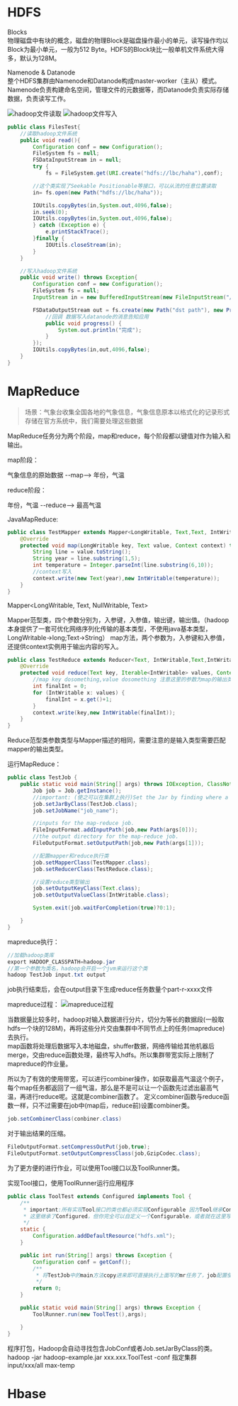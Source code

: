 HDFS
====
Blocks<br>
物理磁盘中有块的概念，磁盘的物理Block是磁盘操作最小的单元，读写操作均以Block为最小单元，一般为512 Byte。HDFS的Block块比一般单机文件系统大得多，默认为128M。

Namenode & Datanode<br>
整个HDFS集群由Namenode和Datanode构成master-worker（主从）模式。Namenode负责构建命名空间，管理文件的元数据等，而Datanode负责实际存储数据，负责读写工作。

![hadoop文件读取](../img/posts/hadoop/HDFS读文件.png)
![hadoop文件写入](../img/posts/hadoop/HDFS写文件.png)

```java
public class FilesTest{
    //读取hadoop文件系统
    public void read(){
        Configuration conf = new Configuration();
        FileSystem fs = null;
        FSDataInputStream in = null;
        try {
            fs = FileSystem.get(URI.create("hdfs://lbc/haha"),conf);

        //这个类实现了Seekable Positionable等接口，可以从流的任意位置读取
        in= fs.open(new Path("hdfs://lbc/haha"));

        IOUtils.copyBytes(in,System.out,4096,false);
        in.seek(0);
        IOUtils.copyBytes(in,System.out,4096,false);
        } catch (Exception e) {
            e.printStackTrace();
        }finally {
            IOUtils.closeStream(in);
        }
    }

    //写入hadoop文件系统
    public void write() throws Exception{
        Configuration conf = new Configuration();
        FileSystem fs = null;
        InputStream in = new BufferedInputStream(new FileInputStream("/lbc/hahaha.txt"));

        FSDataOutputStream out = fs.create(new Path("dst path"), new Progressable() {
            //回调 数据写入datanode的消息告知应用
            public void progress() {
                System.out.println("完成");
            }
        });
        IOUtils.copyBytes(in,out,4096,false);
    }
}
```

MapReduce
====
> 场景：气象台收集全国各地的气象信息，气象信息原本以格式化的记录形式存储在官方系统中，我们需要处理这些数据

MapReduce任务分为两个阶段，map和reduce，每个阶段都以键值对作为输入和输出。

map阶段：

气象信息的原始数据 --map--> 年份，气温 

reduce阶段：

年份，气温  --reduce--> 最高气温

JavaMapReduce:

```java
public class TestMapper extends Mapper<LongWritable, Text,Text, IntWritable> {
    @Override
    protected void map(LongWritable key, Text value, Context context) throws IOException, InterruptedException {
        String line = value.toString();
        String year = line.substring(1,5);
        int temperature = Integer.parseInt(line.substring(6,10));
        //context写入
        context.write(new Text(year),new IntWritable(temperature));
    }
}
```
Mapper<LongWritable, Text, NullWritable, Text>

Mapper范型类，四个参数分别为，入参键，入参值，输出键，输出值。（hadoop本身提供了一套可优化网络序列化传输的基本类型，不使用java基本类型，LongWritable->long;Text->String）
map方法，两个参数为，入参键和入参值，还提供context实例用于输出内容的写入。

```java
public class TestReduce extends Reducer<Text, IntWritable,Text,IntWritable> {
    @Override
    protected void reduce(Text key, Iterable<IntWritable> values, Context context) throws IOException, InterruptedException {
        //map key dosomething,value dosomething 注意这里的参数为map的输出类型
        int finalInt = 0;
        for (IntWritable x: values) {
            finalInt = x.get()+1;
        }
        context.write(key,new IntWritable(finalInt));
    }
}
```
Reduce范型类参数类型与Mapper描述的相同，需要注意的是输入类型需要匹配mapper的输出类型。

运行MapReduce：
```java
public class TestJob {
    public static void main(String[] args) throws IOException, ClassNotFoundException, InterruptedException {
        Job job = Job.getInstance();
        //important: (使之可以在集群上执行)Set the Jar by finding where a given class came from.
        job.setJarByClass(TestJob.class);
        job.setJobName("job_name");

        //inputs for the map-reduce job.
        FileInputFormat.addInputPath(job,new Path(args[0]));
        //the output directory for the map-reduce job.
        FileOutputFormat.setOutputPath(job,new Path(args[1]));

        //配置mapper和reduce执行类
        job.setMapperClass(TestMapper.class);
        job.setReducerClass(TestReduce.class);

        //设置reduce类型输出
        job.setOutputKeyClass(Text.class);
        job.setOutputValueClass(IntWritable.class);

        System.exit(job.waitForCompletion(true)?0:1);

    }
}
```

mapreduce执行：<br>
```java
//加载hadoop类库
export HADOOP_CLASSPATH=hadoop.jar
//第一个参数为类名，hadoop会开启一个jvm来运行这个类
hadoop TestJob input.txt output
```
job执行结束后，会在output目录下生成reduce任务数量个part-r-xxxx文件

mapreduce过程：
![mapreduce过程](../img/posts/hadoop/mapreduce过程.png)

当数据量比较多时，hadoop对输入数据进行分片，切分为等长的数据段(一般取hdfs一个块的128M)，再将这些分片交由集群中不同节点上的任务(mapreduce)去执行。<br>
map函数将处理后数据写入本地磁盘，shuffer数据，网络传输给其他机器后merge，交由reduce函数处理，最终写入hdfs。所以集群带宽实际上限制了mapreduce的作业量。

所以为了有效的使用带宽，可以进行combiner操作，如获取最高气温这个例子，每个map任务都返回了一组气温，那么是不是可以让一个函数先过滤出最高气温，再进行reduce呢。这就是combiner函数了。
定义combiner函数与reduce函数一样，只不过需要在job中(map后，reduce前)设置combiner类。
```java
job.setCombinerClass(conbiner.class)
```

对于输出结果的压缩。
```java
FileOutputFormat.setCompressOutPut(job,true);
FileOutputFormat.setOutputCompressClass(job,GzipCodec.class);
```

为了更方便的进行作业，可以使用Tool接口以及ToolRunner类。

实现Tool接口，使用ToolRunner运行应用程序
```java
public class ToolTest extends Configured implements Tool {
    /**
     * important:所有实现Tool接口的类也都必须实现Configurable 因为Tool继承Configurable
     * 这里继承了Configured，但你完全可以自定义一个Configurable，或者就在这里写方法实现
     */
    static {
        Configuration.addDefaultResource("hdfs.xml");
    }

    public int run(String[] args) throws Exception {
        Configuration conf = getConf();
        /**
         * 将TestJob中的main方法copy进来即可直接执行上面写的mr任务了，job配置使用getConf的返回即可
         */
        return 0;
    }

    public static void main(String[] args) throws Exception {
        ToolRunner.run(new ToolTest(),args);

    }
}
```

程序打包，Hadoop会自动寻找包含JobConf或者Job.setJarByClass的类。
hadoop -jar hadoop-example.jar xxx.xxx.ToolTest -conf 指定集群 input/xxx/all max-temp

Hbase
====